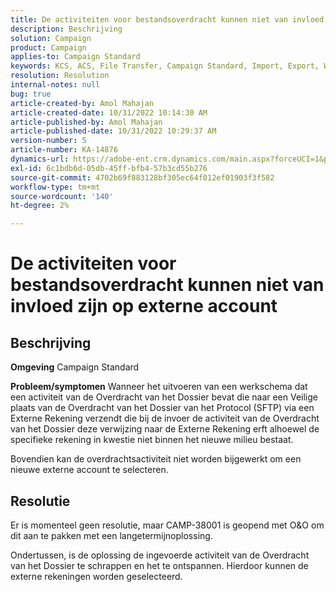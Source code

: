 ```yaml
---
title: De activiteiten voor bestandsoverdracht kunnen niet van invloed zijn op externe account
description: Beschrijving
solution: Campaign
product: Campaign
applies-to: Campaign Standard
keywords: KCS, ACS, File Transfer, Campaign Standard, Import, Export, Workflow
resolution: Resolution
internal-notes: null
bug: true
article-created-by: Amol Mahajan
article-created-date: 10/31/2022 10:14:30 AM
article-published-by: Amol Mahajan
article-published-date: 10/31/2022 10:29:37 AM
version-number: 5
article-number: KA-14876
dynamics-url: https://adobe-ent.crm.dynamics.com/main.aspx?forceUCI=1&pagetype=entityrecord&etn=knowledgearticle&id=955df4cb-0459-ed11-9561-6045bd006079
exl-id: 6c1bdb6d-05db-45ff-bfb4-57b3cd55b276
source-git-commit: 4702b69f883128bf305ec64f012ef01903f3f582
workflow-type: tm+mt
source-wordcount: '140'
ht-degree: 2%

---
```


# De activiteiten voor bestandsoverdracht kunnen niet van invloed zijn op externe account

## Beschrijving

<b>Omgeving</b>
Campaign Standard


<b>Probleem/symptomen</b>
Wanneer het uitvoeren van een werkschema dat een activiteit van de Overdracht van het Dossier bevat die naar een Veilige plaats van de Overdracht van het Dossier van het Protocol (SFTP) via een Externe Rekening verzendt die bij de invoer de activiteit van de Overdracht van het Dossier deze verwijzing naar de Externe Rekening erft alhoewel de specifieke rekening in kwestie niet binnen het nieuwe milieu bestaat.

Bovendien kan de overdrachtsactiviteit niet worden bijgewerkt om een nieuwe externe account te selecteren.


## Resolutie


Er is momenteel geen resolutie, maar CAMP-38001 is geopend met O&amp;O om dit aan te pakken met een langetermijnoplossing.

Ondertussen, is de oplossing de ingevoerde activiteit van de Overdracht van het Dossier te schrappen en het te ontspannen. Hierdoor kunnen de externe rekeningen worden geselecteerd.
